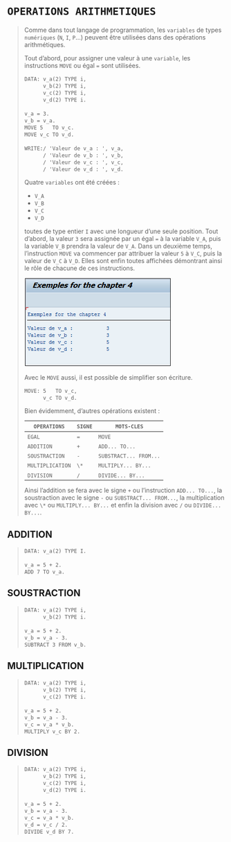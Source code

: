 # **`OPERATIONS ARITHMETIQUES`**

> Comme dans tout langage de programmation, les `variables` de types `numériques` (`N`, `I`, `P`...) peuvent être utilisées dans des opérations arithmétiques.
>
> Tout d’abord, pour assigner une valeur à une `variable`, les instructions `MOVE` ou égal `=` sont utilisées.
>
> ```JS
> DATA: v_a(2) TYPE i,
>       v_b(2) TYPE i,
>       v_c(2) TYPE i,
>       v_d(2) TYPE i.
>
> v_a = 3.
> v_b = v_a.
> MOVE 5   TO v_c.
> MOVE v_c TO v_d.
>
> WRITE:/ 'Valeur de v_a : ', v_a,
>       / 'Valeur de v_b : ', v_b,
>       / 'Valeur de v_c : ', v_c,
>       / 'Valeur de v_d : ', v_d.
> ```
>
> Quatre `variables` ont été créées :
>
> - `V_A`
> - `V_B`
> - `V_C`
> - `V_D`
>
> toutes de type entier `I` avec une longueur d’une seule position. Tout d’abord, la valeur `3` sera assignée par un égal `=` à la variable `V_A`, puis la variable `V_B` prendra la valeur de `V_A`. Dans un deuxième temps, l’instruction `MOVE` va commencer par attribuer la valeur `5` à `V_C`, puis la valeur de `V_C` à `V_D`. Elles sont enfin toutes affichées démontrant ainsi le rôle de chacune de ces instructions.
>
> ![](../00_Ressources/99_03_01.png)
>
> Avec le `MOVE` aussi, il est possible de simplifier son écriture.
>
> ```JS
> MOVE: 5   TO v_c,
>       v_c TO v_d.
> ```
>
> Bien évidemment, d’autres opérations existent :
>
> | `OPERATIONS`     | `SIGNE` | `MOTS-CLES`            |
> | ---------------- | ------- | ---------------------- |
> | `EGAL`           | `=`     | `MOVE`                 |
> | `ADDITION`       | `+`     | `ADD... TO...`         |
> | `SOUSTRACTION`   | `-`     | `SUBSTRACT... FROM...` |
> | `MULTIPLICATION` | `\*`    | `MULTIPLY... BY...`    |
> | `DIVISION`       | `/`     | `DIVIDE... BY...`      |
>
> Ainsi l’addition se fera avec le signe `+` ou l’instruction `ADD... TO...`, la soustraction avec le signe `-` ou `SUBSTRACT... FROM...`, la multiplication avec `\*` ou `MULTIPLY... BY...` et enfin la division avec `/` ou `DIVIDE... BY...`.

## **ADDITION**

> ```JS
> DATA: v_a(2) TYPE I.
>
> v_a = 5 + 2.
> ADD 7 TO v_a.
> ```

## **SOUSTRACTION**

> ```JS
> DATA: v_a(2) TYPE i,
>       v_b(2) TYPE i.
>
> v_a = 5 + 2.
> v_b = v_a - 3.
> SUBTRACT 3 FROM v_b.
> ```

## **MULTIPLICATION**

> ```JS
> DATA: v_a(2) TYPE i,
>       v_b(2) TYPE i,
>       v_c(2) TYPE i.
>
> v_a = 5 + 2.
> v_b = v_a - 3.
> v_c = v_a * v_b.
> MULTIPLY v_c BY 2.
> ```

## **DIVISION**

> ```JS
> DATA: v_a(2) TYPE i,
>       v_b(2) TYPE i,
>       v_c(2) TYPE i,
>       v_d(2) TYPE i.
>
> v_a = 5 + 2.
> v_b = v_a - 3.
> v_c = v_a * v_b.
> v_d = v_c / 2.
> DIVIDE v_d BY 7.
> ```
